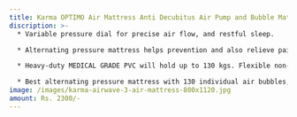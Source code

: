```yaml
---
title: Karma OPTIMO Air Mattress Anti Decubitus Air Pump and Bubble Mattress
discription: >-
  * Variable pressure dial for precise air flow, and restful sleep.

  * Alternating pressure mattress helps prevention and also relieve pain from sore spots, pressure spots, and pressure ulcers.

  * Heavy-duty MEDICAL GRADE PVC will hold up to 130 kgs. Flexible non-binding hose

  * Best alternating pressure mattress with 130 individual air bubbles, for even support and weight displacement. Ultra quiet pump.
image: /images/karma-airwave-3-air-mattress-800x1120.jpg
amount: Rs. 2300/-
---
```

